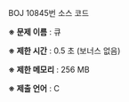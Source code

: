 BOJ 10845번 소스 코드

<b>※ 문제 이름</b> : 큐

<b>※ 제한 시간</b> : 0.5 초 (보너스 없음)

<b>※ 제한 메모리</b> : 256 MB

<b>※ 제출 언어</b> : C
